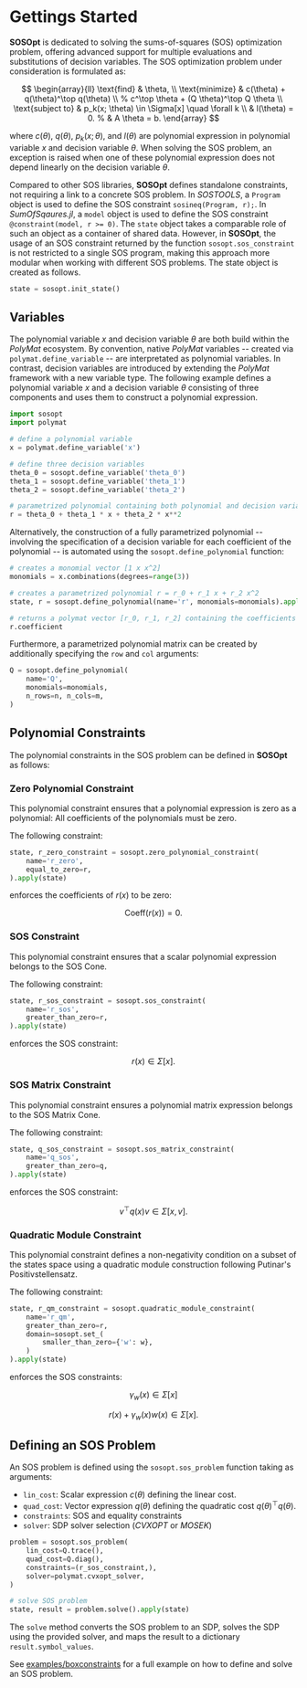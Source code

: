 
# Gettings Started

**SOSOpt** is dedicated to solving the sums-of-squares (SOS) optimization problem, offering advanced support for multiple evaluations and substitutions of decision variables.
The SOS optimization problem under consideration is formulated as:

$$
    \begin{array}{ll}
        \text{find} & \theta, \\
        \text{minimize} & c(\theta) + q(\theta)^\top q(\theta) \\
        % c^\top \theta + (Q \theta)^\top Q \theta \\
        \text{subject to} & p_k(x; \theta) \in \Sigma[x] \quad \forall k \\
        & l(\theta) = 0. % & A \theta = b.
     \end{array}
$$

where $c(\theta)$, $q(\theta)$, $p_k(x; \theta)$, and $l(\theta)$ are polynomial expression in polynomial variable $x$ and decision variable $\theta$.
When solving the SOS problem, an exception is raised when one of these polynomial expression does not depend linearly on the decision variable $\theta$.

Compared to other SOS libraries, **SOSOpt** defines standalone constraints, not requiring a link to a concrete SOS problem.
In *SOSTOOLS*, a `Program` object is used to define the SOS constraint `sosineq(Program, r);`.
In *SumOfSqaures.jl*, a `model` object is used to define the SOS constraint `@constraint(model, r >= 0)`.
The `state` object takes a comparable role of such an object as a container of shared data.
However, in **SOSOpt**, the usage of an SOS constraint returned by the function `sosopt.sos_constraint` is not restricted to a single SOS program, making this approach more modular when working with different SOS problems.
The state object is created as follows.

``` python
state = sosopt.init_state()
```


## Variables

The polynomial variable $x$ and decision variable $\theta$ are both build within the *PolyMat* ecosystem.
By convention, native *PolyMat* variables -- created via `polymat.define_variable` -- are interpretated as polynomial variables.
In contrast, decision variables are introduced by extending the *PolyMat* framework with a new variable type.
The following example defines a polynomial variable $x$ and a decision variable $\theta$ consisting of three components and uses them to construct a polynomial expression.

``` python
import sosopt
import polymat

# define a polynomial variable
x = polymat.define_variable('x')

# define three decision variables
theta_0 = sosopt.define_variable('theta_0')
theta_1 = sosopt.define_variable('theta_1')
theta_2 = sosopt.define_variable('theta_2')

# parametrized polynomial containing both polynomial and decision variable
r = theta_0 + theta_1 * x + theta_2 * x**2
```

Alternatively, the construction of a fully parametrized polynomial -- involving the specification of a decision variable for each coefficient of the polynomial -- is automated using the `sosopt.define_polynomial` function:

``` python
# creates a monomial vector [1 x x^2]
monomials = x.combinations(degrees=range(3))

# creates a parametrized polynomial r = r_0 + r_1 x + r_2 x^2
state, r = sosopt.define_polynomial(name='r', monomials=monomials).apply(state)

# returns a polymat vector [r_0, r_1, r_2] containing the coefficients
r.coefficient
```

Furthermore, a parametrized polynomial matrix can be created by additionally specifying the `row` and `col` arguments:

``` python
Q = sosopt.define_polynomial(
    name='Q', 
    monomials=monomials,
    n_rows=n, n_cols=m,
)
```


## Polynomial Constraints

The polynomial constraints in the SOS problem can be defined in **SOSOpt** as follows:

### **Zero Polynomial Constraint**

This polynomial constraint ensures that a polynomial expression is zero as a polynomial: All coefficients of the polynomials must be zero.

The following constraint:

``` python
state, r_zero_constraint = sosopt.zero_polynomial_constraint(
    name='r_zero',
    equal_to_zero=r,
).apply(state)
```

enforces the coefficients of $r(x)$ to be zero:

$$\text{Coeff}(r(x)) = 0.$$

### **SOS Constraint**

This polynomial constraint ensures that a scalar polynomial expression belongs to the SOS Cone.

The following constraint:
``` python
state, r_sos_constraint = sosopt.sos_constraint(
    name='r_sos',
    greater_than_zero=r,
).apply(state)
```
enforces the SOS constraint:

$$r(x) \in \Sigma[x].$$

### **SOS Matrix Constraint**

This polynomial constraint ensures a polynomial matrix expression belongs to the SOS Matrix Cone.

The following constraint:
``` python
state, q_sos_constraint = sosopt.sos_matrix_constraint(
    name='q_sos',
    greater_than_zero=q,
).apply(state)
```
enforces the SOS constraint:

$$v^\top q(x) v \in \Sigma[x, v].$$

### **Quadratic Module Constraint**

This polynomial constraint defines a non-negativity condition on a subset of the states space using a quadratic module construction following Putinar's Positivstellensatz.

The following constraint:
``` python
state, r_qm_constraint = sosopt.quadratic_module_constraint(
    name='r_qm',
    greater_than_zero=r,
    domain=sosopt.set_(
        smaller_than_zero={'w': w},
    )
).apply(state)
```
enforces the SOS constraints:

$$\gamma_w(x) \in \Sigma[x]$$

$$r(x) + \gamma_w(x) w(x) \in \Sigma[x].$$

<!-- ### **Equality Constraint**

This constraint enforces a polynomial expression to be equal to zero.

The following constraint:

``` python
state, e_eq_constraint = sosopt.equality_constraint(
    name='e_eq',
    equal_to_zero=e,
).apply(state)
```

enforces the expression $e$ to be zero:

$$e = 0.$$

### **Semi-definite Constraint**

This constraint enforces a symmetric matrix expression to be positive semidefinite.

The following constraint:

``` python
state, q_psd_constraint = sosopt.semidefinite_constraint(
    name='q_psd',
    greater_than_zero=q,
).apply(state)
```

enforces the expression $q$ to be positive semidefinite:

$$q ≽ 0.$$ -->



## Defining an SOS Problem

An SOS problem is defined using the `sosopt.sos_problem` function taking as arguments:
- `lin_cost`: Scalar expression $c(\theta)$ defining the linear cost.
- `quad_cost`: Vector expression $q(\theta)$ defining the quadratic cost $q(\theta)^\top q(\theta)$.
- `constraints`: SOS and equality constraints
- `solver`: SDP solver selection (*CVXOPT* or *MOSEK*)

``` python
problem = sosopt.sos_problem(
    lin_cost=Q.trace(),
    quad_cost=Q.diag(),
    constraints=(r_sos_constraint,),
    solver=polymat.cvxopt_solver,
)

# solve SOS problem
state, result = problem.solve().apply(state)
```

The `solve` method converts the SOS problem to an SDP, solves the SDP using the provided solver, and maps the result to a dictionary `result.symbol_values`.

See [examples/boxconstraints](../examples/boxconstraints.md) for a full example on how to define and solve an SOS problem.



<!-- ## Handling bilinear SOS Problems

The SOS problem returned by `sosopt.sos_problem` may include a cost function and constraints that do not depend linearly on the decision variables.
If such a non-linear SOS problem is passed to the solver, an exception is raised.
To solve a bilinear SOS Problem using the alternating algorithm, a set of decision variables -- that appear bilinearly -- must be substituted with the values obtained from the previous iteration.
This transformation is performed by calling the `eval` method on the SOS problem:

``` python
# defines decision variable substitutions
symbol_values = {
    r.symbol: (1, 0, 1)
}

# create an SOS problem that is linear in its decision variable
# by substituting a group of decision variables
problem = problem.eval(symbol_values)
``` -->



<!-- ## SOS Decomposition and SDP Conversion

An SOS problem is solved by converting it to a Semi-definite Program (SDP).
This involves decomposing the SOS polynomials $p(x; \theta)$ into the Square Matricial Representation (SMR):

$$
p(x; \theta) = Z(x)^\top Q_p(\theta) Z(x),
$$

where the monomial vector $Z(x)$ are selected to contain all monomial up the degree $\lceil \text{deg}(p)/2 \rceil$.
Because multiple entries of $Q(\theta)$ can correspond to the same monomial, this decomposition is not unique.
To see this, consider the polynomial $p(x) = x_1^4 + x_1^2 x_2^2 + x_2^4$, which has -- given the monomial vector $Z(x) = [x_1^2 \quad x_1 x_2 \quad x_2^2]^\top$ -- a family of decompositions

$$
Q_p = \begin{bmatrix}
1 & 0 & -\alpha \\ 
0 & 1 + 2 \alpha & 0 \\ 
-\alpha & 0 & 1
\end{bmatrix}
$$

parametrized by $\alpha$.
To account for this, $\alpha$ can be selected as a decision variable of the optimization problem.
However, for a large matrix $Q_p$ many additional variables need to be introduced, resulting in a higher computational effort.
To account for this, a heuristic can be enabled that preselect a specific value for $\alpha$.
This heursitic constructs a gram matrix in a way that prioritizes nonzero entries corresponding to monomial in $Z(x)$ that involve multiple variables.
In the above example, $\alpha=0$ is selected for $Q_p$.
This heuristic is enabled by default and can be disabled when initializing the state object:

``` python
state = sosopt.init_state(sparse_smr=False)
``` -->